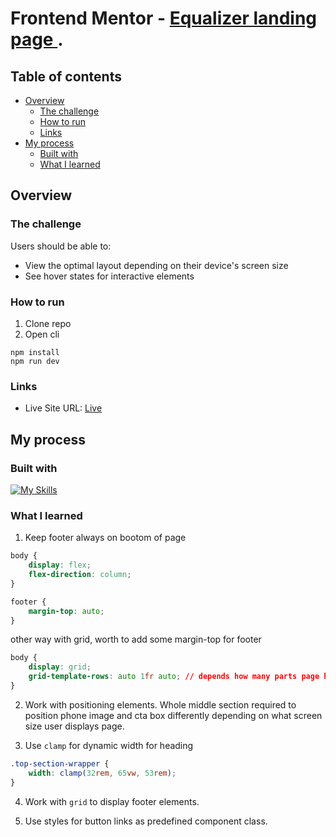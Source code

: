 # Frontend Mentor - [Equalizer landing page ](https://www.frontendmentor.io/challenges/equalizer-landing-page-7VJ4gp3DE).

## Table of contents

- [Overview](#overview)
  - [The challenge](#the-challenge)
  - [How to run](#screenshot)
  - [Links](#links)
- [My process](#my-process)
  - [Built with](#built-with)
  - [What I learned](#what-i-learned)

## Overview

### The challenge

Users should be able to:

- View the optimal layout depending on their device's screen size
- See hover states for interactive elements

### How to run

1. Clone repo
2. Open cli

```
npm install
npm run dev
```

### Links

- Live Site URL: [Live](https://solracss.github.io/fem-equalizer-landing-page/)

## My process

### Built with

[![My Skills](https://skillicons.dev/icons?i=html,css,sass,vscode,vite)](https://skillicons.dev)

### What I learned

1. Keep footer always on bootom of page

```css
body {
	display: flex;
	flex-direction: column;
}

footer {
	margin-top: auto;
}
```

other way with grid, worth to add some margin-top for footer

```css
body {
	display: grid;
	grid-template-rows: auto 1fr auto; // depends how many parts page have
}
```

2. Work with positioning elements. Whole middle section required to position phone image and cta box differently depending on what screen size user displays page.

3. Use `clamp` for dynamic width for heading

```css
.top-section-wrapper {
	width: clamp(32rem, 65vw, 53rem);
}
```

4. Work with `grid` to display footer elements.

5. Use styles for button links as predefined component class.
